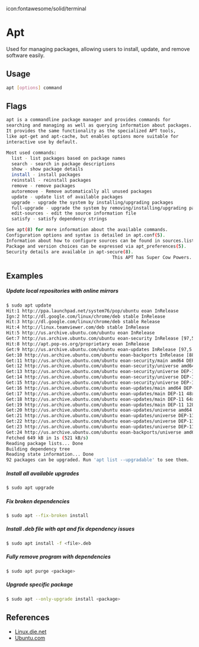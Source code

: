 icon:fontawesome/solid/terminal

# Apt

Used for managing packages, allowing users to install, update, and remove software easily.

## Usage

```bash
apt [options] command
```

## Flags

```bash
apt is a commandline package manager and provides commands for
searching and managing as well as querying information about packages.
It provides the same functionality as the specialized APT tools,
like apt-get and apt-cache, but enables options more suitable for
interactive use by default.

Most used commands:
  list - list packages based on package names
  search - search in package descriptions
  show - show package details
  install - install packages
  reinstall - reinstall packages
  remove - remove packages
  autoremove - Remove automatically all unused packages
  update - update list of available packages
  upgrade - upgrade the system by installing/upgrading packages
  full-upgrade - upgrade the system by removing/installing/upgrading packages
  edit-sources - edit the source information file
  satisfy - satisfy dependency strings

See apt(8) for more information about the available commands.
Configuration options and syntax is detailed in apt.conf(5).
Information about how to configure sources can be found in sources.list(5).
Package and version choices can be expressed via apt_preferences(5).
Security details are available in apt-secure(8).
                                        This APT has Super Cow Powers.
```

## Examples

##### Update local repositories with online mirrors

```bash
$ sudo apt update
Hit:1 http://ppa.launchpad.net/system76/pop/ubuntu eoan InRelease
Ign:2 http://dl.google.com/linux/chrome/deb stable InRelease
Hit:3 http://dl.google.com/linux/chrome/deb stable Release
Hit:4 http://linux.teamviewer.com/deb stable InRelease
Hit:5 http://us.archive.ubuntu.com/ubuntu eoan InRelease
Get:7 http://us.archive.ubuntu.com/ubuntu eoan-security InRelease [97,5 kB]
Hit:8 http://apt.pop-os.org/proprietary eoan InRelease
Get:9 http://us.archive.ubuntu.com/ubuntu eoan-updates InRelease [97,5 kB]
Get:10 http://us.archive.ubuntu.com/ubuntu eoan-backports InRelease [88,8 kB]
Get:11 http://us.archive.ubuntu.com/ubuntu eoan-security/main amd64 DEP-11 Metadata [204 B]
Get:12 http://us.archive.ubuntu.com/ubuntu eoan-security/universe amd64 DEP-11 Metadata [1.676 B]
Get:13 http://us.archive.ubuntu.com/ubuntu eoan-security/universe DEP-11 48x48 Icons [7.096 B]
Get:14 http://us.archive.ubuntu.com/ubuntu eoan-security/universe DEP-11 64x64 Icons [6.242 B]
Get:15 http://us.archive.ubuntu.com/ubuntu eoan-security/universe DEP-11 128x128 Icons [12,6 kB]
Get:16 http://us.archive.ubuntu.com/ubuntu eoan-updates/main amd64 DEP-11 Metadata [72,9 kB]
Get:17 http://us.archive.ubuntu.com/ubuntu eoan-updates/main DEP-11 48x48 Icons [9.944 B]
Get:18 http://us.archive.ubuntu.com/ubuntu eoan-updates/main DEP-11 64x64 Icons [15,1 kB]
Get:19 http://us.archive.ubuntu.com/ubuntu eoan-updates/main DEP-11 128x128 Icons [34,8 kB]
Get:20 http://us.archive.ubuntu.com/ubuntu eoan-updates/universe amd64 DEP-11 Metadata [27,8 kB]
Get:21 http://us.archive.ubuntu.com/ubuntu eoan-updates/universe DEP-11 48x48 Icons [18,5 kB]
Get:22 http://us.archive.ubuntu.com/ubuntu eoan-updates/universe DEP-11 64x64 Icons [30,2 kB]
Get:23 http://us.archive.ubuntu.com/ubuntu eoan-updates/universe DEP-11 128x128 Icons [120 kB]
Get:24 http://us.archive.ubuntu.com/ubuntu eoan-backports/universe amd64 DEP-11 Metadata [7.760 B]
Fetched 649 kB in 1s (521 kB/s)
Reading package lists... Done
Building dependency tree
Reading state information... Done
92 packages can be upgraded. Run 'apt list --upgradable' to see them.
```

##### Install all available upgrades

```bash
$ sudo apt upgrade
```

##### Fix broken dependencies

```bash
$ sudo apt --fix-broken install
```

##### Install .deb file with apt and fix dependency issues

```bash
$ sudo apt install -f <file>.deb
```

##### Fully remove program with dependencies

```bash
$ sudo apt purge <package>
```

##### Upgrade specific package

```bash
$ sudo apt --only-upgrade install <package>
```

## References

- [Linux.die.net](https://linux.die.net/man/8/apt-get)
- [Ubuntu.com](https://ubuntu.com/server/docs)
